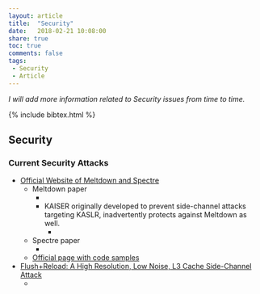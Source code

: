 ```yaml
---
layout: article
title:  "Security"
date:   2018-02-21 10:08:00
share: true
toc: true
comments: false
tags:
 - Security
 - Article
---
```


*I will add more information related to Security issues from time to time.*



{% include bibtex.html %}

## Security

### Current Security Attacks

<bibtex src="{{ site.url }}/bibtex/2018_-_Security.bib"></bibtex>

* [Official Website of Meltdown and Spectre](https://meltdownattack.com/)
  * Meltdown paper 
    * <div class="bibtex_display" bibtexkeys="Lipp2018meltdown"></div>
    * KAISER originally developed to prevent side-channel attacks targeting KASLR, inadvertently protects against Meltdown as well.    
      * <div class="bibtex_display" bibtexkeys="gruss2017kaslr"></div>
  * Spectre paper 
    * <div class="bibtex_display" bibtexkeys="Kocher2018spectre"></div>
  * [Official page with code samples](https://github.com/IAIK/meltdown)
* [Flush+Reload: A High Resolution, Low Noise, L3 Cache Side-Channel Attack](https://www.usenix.org/system/files/conference/usenixsecurity14/sec14-paper-yarom.pdf)
  * <div class="bibtex_display" bibtexkeys="yarom2014flush"></div>
